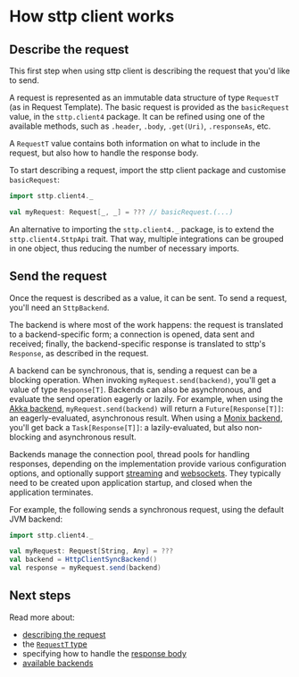# How sttp client works

## Describe the request

This first step when using sttp client is describing the request that you'd like to send. 

A request is represented as an immutable data structure of type `RequestT` (as in Request Template). The basic request is provided as the `basicRequest` value, in the `sttp.client4` package. It can be refined using one of the available methods, such as `.header`, `.body`, `.get(Uri)`, `.responseAs`, etc.

A `RequestT` value contains both information on what to include in the request, but also how to handle the response body. 

To start describing a request, import the sttp client package and customise `basicRequest`:

```scala
import sttp.client4._

val myRequest: Request[_, _] = ??? // basicRequest.(...)
```

An alternative to importing the `sttp.client4._` package, is to extend the `sttp.client4.SttpApi` trait. That way, multiple integrations can be grouped in one object, thus reducing the number of necessary imports.

## Send the request

Once the request is described as a value, it can be sent. To send a request, you'll need an `SttpBackend`. 

The backend is where most of the work happens: the request is translated to a backend-specific form; a connection is opened, data sent and received; finally, the backend-specific response is translated to sttp's `Response`, as described in the request.

A backend can be synchronous, that is, sending a request can be a blocking operation. When invoking `myRequest.send(backend)`, you'll get a value of type `Response[T]`. Backends can also be asynchronous, and evaluate the send operation eagerly or lazily. For example, when using the [Akka backend](backends/akka.md), `myRequest.send(backend)` will return a `Future[Response[T]]`: an eagerly-evaluated, asynchronous result. When using a [Monix backend](backends/monix.md), you'll get back a `Task[Response[T]]`: a lazily-evaluated, but also non-blocking and asynchronous result. 

Backends manage the connection pool, thread pools for handling responses, depending on the implementation provide various configuration options, and optionally support [streaming](requests/streaming.md) and [websockets](websockets.md). They typically need to be created upon application startup, and closed when the application terminates. 

For example, the following sends a synchronous request, using the default JVM backend:

```scala
import sttp.client4._

val myRequest: Request[String, Any] = ???
val backend = HttpClientSyncBackend()
val response = myRequest.send(backend)
```

## Next steps

Read more about:

* [describing the request](requests/basics.md)
* the [`RequestT` type](requests/type.md)
* specifying how to handle the [response body](responses/body.md)
* [available backends](backends/summary.md)

